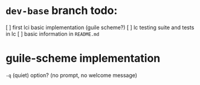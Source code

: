 
# `dev-base` branch todo:

[ ] first lci basic implementation (guile scheme?)
[ ] lc testing suite and tests in lc
[ ] basic information in `README.md`

# guile-scheme implementation
`-q` (quiet) option? (no prompt, no welcome message)
